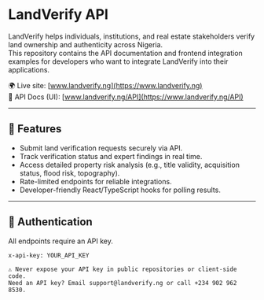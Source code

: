 # LandVerify API

LandVerify helps individuals, institutions, and real estate stakeholders verify land ownership and authenticity across Nigeria.  
This repository contains the API documentation and frontend integration examples for developers who want to integrate LandVerify into their applications.

🌍 Live site: [www.landverify.ng](https://www.landverify.ng)  
📘 API Docs (UI): [www.landverify.ng/API](https://www.landverify.ng/API)

---

## 🚀 Features
- Submit land verification requests securely via API.
- Track verification status and expert findings in real time.
- Access detailed property risk analysis (e.g., title validity, acquisition status, flood risk, topography).
- Rate-limited endpoints for reliable integrations.
- Developer-friendly React/TypeScript hooks for polling results.

---

## 🔑 Authentication
All endpoints require an API key.

```http
x-api-key: YOUR_API_KEY

⚠️ Never expose your API key in public repositories or client-side code.
Need an API key? Email support@landverify.ng or call +234 902 962 8530.
